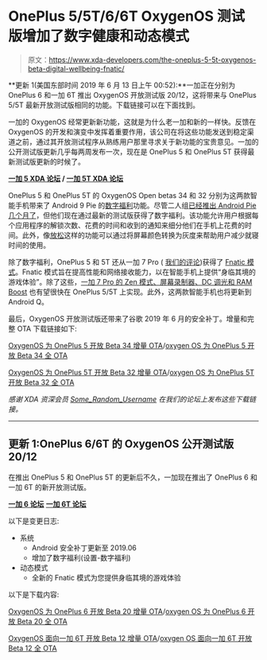 # OnePlus 5/5T/6/6T OxygenOS 测试版增加了数字健康和动态模式

> 原文：<https://www.xda-developers.com/the-oneplus-5-5t-oxygenos-beta-digital-wellbeing-fnatic/>

**更新 1(美国东部时间 2019 年 6 月 13 日上午 00:52):**一加正在分别为 OnePlus 6 和一加 6T 推出 OxygenOS 开放测试版 20/12，这将带来与 OnePlus 5/5T 最新开放测试版相同的功能。下载链接可以在下面找到。

一加的 OxygenOS 经常更新新功能，这就是为什么老一加和新的一样快。反馈在 OxygenOS 的开发和演变中发挥着重要作用，该公司在将这些功能发送到稳定渠道之前，通过其开放测试程序从熟练用户那里寻求关于新功能的宝贵意见。一加的公开测试版更新几乎每两周发布一次，现在是 OnePlus 5 和 OnePlus 5T 获得最新测试版更新的时候了。

**[一加 5 XDA 论坛](https://forum.xda-developers.com/oneplus-5) / [一加 5T XDA 论坛](https://forum.xda-developers.com/oneplus-5t)**

OnePlus 5 和 OnePlus 5T 的 OxygenOS Open betas 34 和 32 分别为这两款智能手机带来了 Android 9 Pie 的[数字福利](https://www.xda-developers.com/google-pixel-performance-digital-wellbeing/)功能。尽管二人组[已经推出 Android Pie 几个月了](https://www.xda-developers.com/oneplus-5-5t-android-pie-oxygen-os-9/)，但他们现在通过最新的测试版获得了数字福利。该功能允许用户根据每个应用程序的解锁次数、花费的时间和收到的通知来细分他们在手机上花费的时间。此外，像[放松](https://www.xda-developers.com/digital-wellbeing-wind-down-days-of-the-week/)这样的功能可以通过将屏幕颜色转换为灰度来帮助用户减少就寝时间的使用。

除了数字福利，OnePlus 5 和 5T 还从一加 7 Pro ( [我们的评论](https://www.xda-developers.com/oneplus-7-pro-review/))获得了 [Fnatic 模式](https://www.xda-developers.com/oneplus-7-update-dc-dimming-fnatic-mode/)。Fnatic 模式旨在提高性能和网络接收能力，以在智能手机上提供“身临其境的游戏体验”。除了这些，[一加 7 Pro 的 Zen 模式、屏幕录制器、DC 调光和 RAM Boost](https://www.xda-developers.com/oneplus-5-5t-oneplus-6-6t-fnatic-mode-ram-boost-android-q/) 也有望很快在 OnePlus 5/5T 上实现。此外，这两款智能手机也将更新到 Android Q。

最后，OxygenOS 开放测试版还带来了谷歌 2019 年 6 月的安全补丁。增量和完整 OTA 下载链接如下:

[OxygenOS 为 OnePlus 5 开放 Beta 34 增量 OTA](https://otafsg1.h2os.com/patch/amazone2/GLO/OnePlus5Oxygen/OnePlus5Oxygen_23.T.52_GLO_052_1906102138/OnePlus5Oxygen_23_OTA_050-052_patch_1906102138_bbc4630d0261c39.zip)/[oxygen OS 为 OnePlus 5 开放 Beta 34 全 OTA](https://otafsg1.h2os.com/patch/amazone2/GLO/OnePlus5Oxygen/OnePlus5Oxygen_23.T.52_GLO_052_1906102138/OnePlus5Oxygen_23_OTA_052_all_1906102138_d7725c278fe1.zip)

[OxygenOS 为 OnePlus 5T 开放 Beta 32 增量 OTA](https://otafsg1.h2os.com/patch/amazone2/GLO/OnePlus5TOxygen/OnePlus5TOxygen_43.T.52_GLO_052_1906102156/OnePlus5TOxygen_43_OTA_050-052_patch_1906102156_be55c2644b6936.zip)/[oxygen OS 为 OnePlus 5T 开放 Beta 32 全 OTA](https://otafsg1.h2os.com/patch/amazone2/GLO/OnePlus5TOxygen/OnePlus5TOxygen_43.T.52_GLO_052_1906102156/OnePlus5TOxygen_43_OTA_052_all_1906102156_d590aa6ab23fe.zip)

*感谢 XDA 资深会员 [Some_Random_Username](https://forum.xda-developers.com/member.php?u=8234677) 在我们的论坛上发布这些下载链接。*

* * *

## 更新 1:OnePlus 6/6T 的 OxygenOS 公开测试版 20/12

在推出 OnePlus 5 和 OnePlus 5T 的更新后不久，一加现在推出了 OnePlus 6 和一加 6T 的新开放测试版。

[**一加 6 论坛**](https://forum.xda-developers.com/oneplus-6) [**一加 6T 论坛**](https://forum.xda-developers.com/oneplus-6t)

以下是变更日志:

*   系统
    *   Android 安全补丁更新至 2019.06
    *   增加了数字福利(设置-数字福利)
*   动态模式
    *   全新的 Fnatic 模式为您提供身临其境的游戏体验

以下是下载内容:

[OxygenOS 为 OnePlus 6 开放 Beta 20 增量 OTA](https://otafsg1.h2os.com/patch/amazone2/GLO/OnePlus6Oxygen/OnePlus6Oxygen_22.W.42_GLO_042_1906101922/OnePlus6Oxygen_22_OTA_040-042_patch_1906101922_d46ee0a94a0.zip)/[oxygen OS 为 OnePlus 6 开放 Beta 20 全 OTA](https://otafsg1.h2os.com/patch/amazone2/GLO/OnePlus6Oxygen/OnePlus6Oxygen_22.W.42_GLO_042_1906101922/OnePlus6Oxygen_22_OTA_042_all_1906101922_2fba55070049cc2.zip)

[OxygenOS 面向一加 6T 开放 Beta 12 增量 OTA](https://otafsg1.h2os.com/patch/amazone2/GLO/OnePlus6TOxygen/OnePlus6TOxygen_41.W.42_GLO_042_1906101921/OnePlus6TOxygen_41_OTA_040-042_patch_1906101921_ab9f20f0408310.zip)/[oxygen OS 面向一加 6T 开放 Beta 12 全 OTA](https://otafsg1.h2os.com/patch/amazone2/GLO/OnePlus6TOxygen/OnePlus6TOxygen_41.W.42_GLO_042_1906101921/OnePlus6TOxygen_41_OTA_042_all_1906101921_97923bb308a227b.zip)